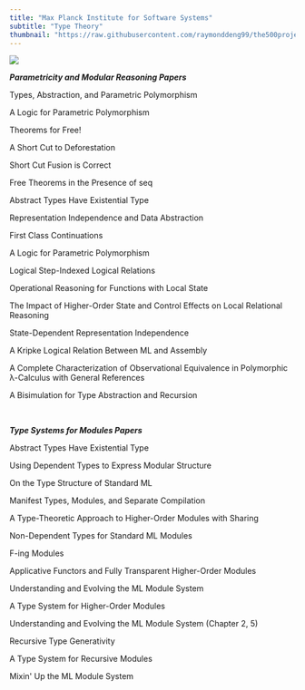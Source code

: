 ```yaml
---
title: "Max Planck Institute for Software Systems"
subtitle: "Type Theory"
thumbnail: "https://raw.githubusercontent.com/raymonddeng99/the500project/master/app/assets/mpisws.png"
---
```


![](https://raw.githubusercontent.com/raymonddeng99/the500project/master/app/assets/germany.jpg)


_**Parametricity and Modular Reasoning Papers**_

Types, Abstraction, and Parametric Polymorphism

A Logic for Parametric Polymorphism

Theorems for Free!

A Short Cut to Deforestation

Short Cut Fusion is Correct

Free Theorems in the Presence of seq

Abstract Types Have Existential Type

Representation Independence and Data Abstraction

First Class Continuations

A Logic for Parametric Polymorphism

Logical Step-Indexed Logical Relations

Operational Reasoning for Functions with Local State

The Impact of Higher-Order State and Control Effects on Local Relational Reasoning

State-Dependent Representation Independence

A Kripke Logical Relation Between ML and Assembly

A Complete Characterization of Observational Equivalence in Polymorphic λ-Calculus with General References

A Bisimulation for Type Abstraction and Recursion

&nbsp;   &nbsp;   &nbsp;   &nbsp;   &nbsp;

_**Type Systems for Modules Papers**_

Abstract Types Have Existential Type

Using Dependent Types to Express Modular Structure

On the Type Structure of Standard ML

Manifest Types, Modules, and Separate Compilation

A Type-Theoretic Approach to Higher-Order Modules with Sharing

Non-Dependent Types for Standard ML Modules

F-ing Modules

Applicative Functors and Fully Transparent Higher-Order Modules

Understanding and Evolving the ML Module System

A Type System for Higher-Order Modules

Understanding and Evolving the ML Module System (Chapter 2, 5)

Recursive Type Generativity

A Type System for Recursive Modules

Mixin' Up the ML Module System